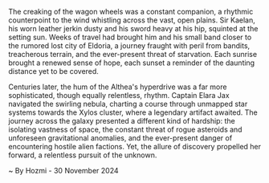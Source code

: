 
The creaking of the wagon wheels was a constant companion, a rhythmic counterpoint to the wind whistling across the vast, open plains.  Sir Kaelan, his worn leather jerkin dusty and his sword heavy at his hip, squinted at the setting sun.  Weeks of travel had brought him and his small band closer to the rumored lost city of Eldoria, a journey fraught with peril from bandits, treacherous terrain, and the ever-present threat of starvation.  Each sunrise brought a renewed sense of hope, each sunset a reminder of the daunting distance yet to be covered.

Centuries later, the hum of the Althea's hyperdrive was a far more sophisticated, though equally relentless, rhythm.  Captain Elara Jax navigated the swirling nebula, charting a course through unmapped star systems towards the Xylos cluster, where a legendary artifact awaited.  The journey across the galaxy presented a different kind of hardship: the isolating vastness of space, the constant threat of rogue asteroids and unforeseen gravitational anomalies, and the ever-present danger of encountering hostile alien factions.  Yet, the allure of discovery propelled her forward, a relentless pursuit of the unknown.

~ By Hozmi - 30 November 2024
